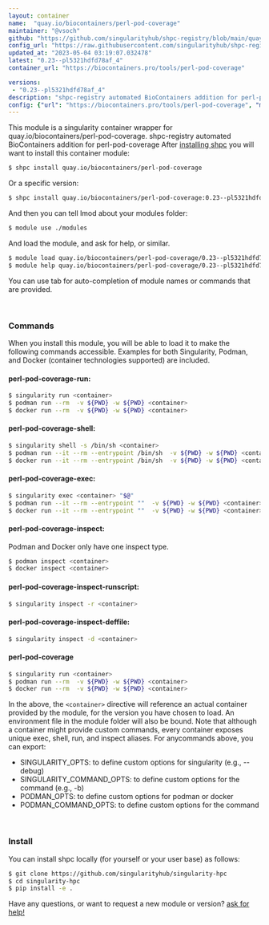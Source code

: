 ```yaml
---
layout: container
name:  "quay.io/biocontainers/perl-pod-coverage"
maintainer: "@vsoch"
github: "https://github.com/singularityhub/shpc-registry/blob/main/quay.io/biocontainers/perl-pod-coverage/container.yaml"
config_url: "https://raw.githubusercontent.com/singularityhub/shpc-registry/main/quay.io/biocontainers/perl-pod-coverage/container.yaml"
updated_at: "2023-05-04 03:19:07.032478"
latest: "0.23--pl5321hdfd78af_4"
container_url: "https://biocontainers.pro/tools/perl-pod-coverage"

versions:
 - "0.23--pl5321hdfd78af_4"
description: "shpc-registry automated BioContainers addition for perl-pod-coverage"
config: {"url": "https://biocontainers.pro/tools/perl-pod-coverage", "maintainer": "@vsoch", "description": "shpc-registry automated BioContainers addition for perl-pod-coverage", "latest": {"0.23--pl5321hdfd78af_4": "sha256:d910ae0ad07447e5cd8e80d3b4ef047db3530cb617ad0954fe96e39afd611f1a"}, "tags": {"0.23--pl5321hdfd78af_4": "sha256:d910ae0ad07447e5cd8e80d3b4ef047db3530cb617ad0954fe96e39afd611f1a"}, "docker": "quay.io/biocontainers/perl-pod-coverage"}
---
```


This module is a singularity container wrapper for quay.io/biocontainers/perl-pod-coverage.
shpc-registry automated BioContainers addition for perl-pod-coverage
After [installing shpc](#install) you will want to install this container module:


```bash
$ shpc install quay.io/biocontainers/perl-pod-coverage
```

Or a specific version:

```bash
$ shpc install quay.io/biocontainers/perl-pod-coverage:0.23--pl5321hdfd78af_4
```

And then you can tell lmod about your modules folder:

```bash
$ module use ./modules
```

And load the module, and ask for help, or similar.

```bash
$ module load quay.io/biocontainers/perl-pod-coverage/0.23--pl5321hdfd78af_4
$ module help quay.io/biocontainers/perl-pod-coverage/0.23--pl5321hdfd78af_4
```

You can use tab for auto-completion of module names or commands that are provided.

<br>

### Commands

When you install this module, you will be able to load it to make the following commands accessible.
Examples for both Singularity, Podman, and Docker (container technologies supported) are included.

#### perl-pod-coverage-run:

```bash
$ singularity run <container>
$ podman run --rm  -v ${PWD} -w ${PWD} <container>
$ docker run --rm  -v ${PWD} -w ${PWD} <container>
```

#### perl-pod-coverage-shell:

```bash
$ singularity shell -s /bin/sh <container>
$ podman run --it --rm --entrypoint /bin/sh  -v ${PWD} -w ${PWD} <container>
$ docker run --it --rm --entrypoint /bin/sh  -v ${PWD} -w ${PWD} <container>
```

#### perl-pod-coverage-exec:

```bash
$ singularity exec <container> "$@"
$ podman run --it --rm --entrypoint ""  -v ${PWD} -w ${PWD} <container> "$@"
$ docker run --it --rm --entrypoint ""  -v ${PWD} -w ${PWD} <container> "$@"
```

#### perl-pod-coverage-inspect:

Podman and Docker only have one inspect type.

```bash
$ podman inspect <container>
$ docker inspect <container>
```

#### perl-pod-coverage-inspect-runscript:

```bash
$ singularity inspect -r <container>
```

#### perl-pod-coverage-inspect-deffile:

```bash
$ singularity inspect -d <container>
```



#### perl-pod-coverage

```bash
$ singularity run <container>
$ podman run --rm  -v ${PWD} -w ${PWD} <container>
$ docker run --rm  -v ${PWD} -w ${PWD} <container>
```


In the above, the `<container>` directive will reference an actual container provided
by the module, for the version you have chosen to load. An environment file in the
module folder will also be bound. Note that although a container
might provide custom commands, every container exposes unique exec, shell, run, and
inspect aliases. For anycommands above, you can export:

 - SINGULARITY_OPTS: to define custom options for singularity (e.g., --debug)
 - SINGULARITY_COMMAND_OPTS: to define custom options for the command (e.g., -b)
 - PODMAN_OPTS: to define custom options for podman or docker
 - PODMAN_COMMAND_OPTS: to define custom options for the command

<br>

### Install

You can install shpc locally (for yourself or your user base) as follows:

```bash
$ git clone https://github.com/singularityhub/singularity-hpc
$ cd singularity-hpc
$ pip install -e .
```

Have any questions, or want to request a new module or version? [ask for help!](https://github.com/singularityhub/singularity-hpc/issues)